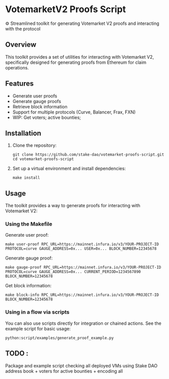 # VotemarketV2 Proofs Script

⚙️ Streamlined toolkit for generating Votemarket V2 proofs and interacting with the protocol

## Overview

This toolkit provides a set of utilities for interacting with Votemarket V2, specifically designed for generating proofs from Ethereum for claim operations. 

## Features

- Generate user proofs
- Generate gauge proofs
- Retrieve block information
- Support for multiple protocols (Curve, Balancer, Frax, FXN)
- WIP: Get voters; active bounties;

## Installation

1. Clone the repository:
   ```
   git clone https://github.com/stake-dao/votemarket-proofs-script.git
   cd votemarket-proofs-script
   ```

2. Set up a virtual environment and install dependencies:
   ```
   make install
   ```

## Usage

The toolkit provides a way to generate proofs for interacting with Votemarket V2:

### Using the Makefile

Generate user proof:

```
make user-proof RPC_URL=https://mainnet.infura.io/v3/YOUR-PROJECT-ID PROTOCOL=curve GAUGE_ADDRESS=0x... USER=0x... BLOCK_NUMBER=12345678
```


Generate gauge proof:

```
make gauge-proof RPC_URL=https://mainnet.infura.io/v3/YOUR-PROJECT-ID PROTOCOL=curve GAUGE_ADDRESS=0x... CURRENT_PERIOD=1234567890 BLOCK_NUMBER=12345678
```

Get block information:

```
make block-info RPC_URL=https://mainnet.infura.io/v3/YOUR-PROJECT-ID BLOCK_NUMBER=12345678
```


### Using in a flow via scripts
You can also use scripts directly for integration or chained actions. See the example script for basic usage:

``` python:script/examples/generate_proof_example.py ```


## TODO :
Package and example script checking all deployed VMs using Stake DAO address book + voters for active bounties + encoding all